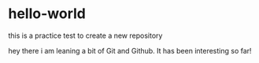 # hello-world
this is a practice test to create a new repository 

hey there i am leaning a bit of Git and Github. It has been interesting so far!
